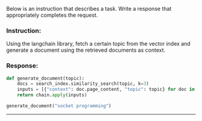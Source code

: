 Below is an instruction that describes a task. Write a response that appropriately completes the request.

### Instruction:
Using the langchain library, fetch a certain topic from the vector index and generate a document using the retrieved documents as context.

### Response:
```python
def generate_document(topic):
    docs = search_index.similarity_search(topic, k=3)
    inputs = [{"context": doc.page_content, "topic": topic} for doc in docs]
    return chain.apply(inputs)

generate_document("socket programming")
```
---
